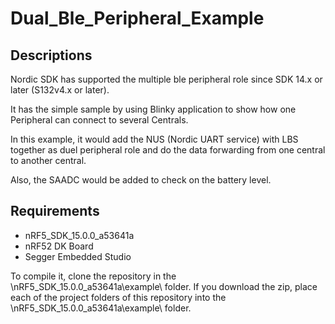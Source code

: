 # Dual_Ble_Peripheral_Example

## Descriptions

Nordic SDK has supported the multiple ble peripheral role since SDK 14.x or later (S132v4.x or later).

It has the simple sample by using Blinky application to show how one Peripheral can connect to several Centrals. 

In this example, it would add the NUS (Nordic UART service) with LBS together as duel peripheral role and do the data forwarding from one central to another central.

Also, the SAADC would be added to check on the battery level.

## Requirements

* nRF5_SDK_15.0.0_a53641a
* nRF52 DK Board
* Segger Embedded Studio

To compile it, clone the repository in the \nRF5_SDK_15.0.0_a53641a\example\ folder. If you download the zip, place each of the project folders of this repository into the \nRF5_SDK_15.0.0_a53641a\example\ folder.
